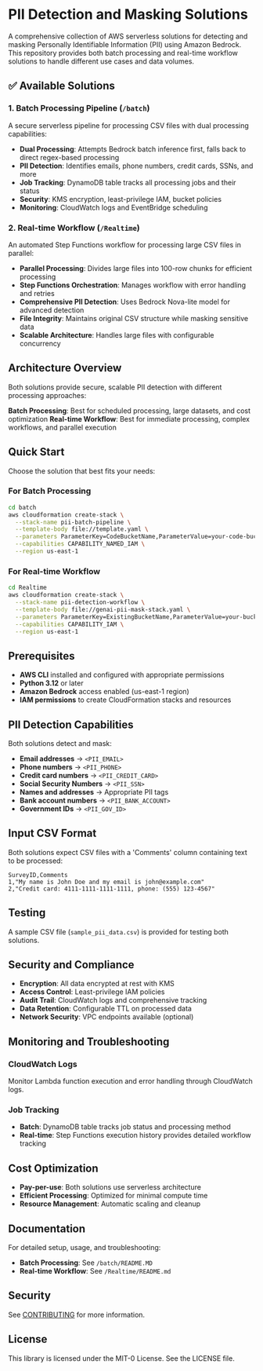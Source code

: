 # PII Detection and Masking Solutions

A comprehensive collection of AWS serverless solutions for detecting and masking Personally Identifiable Information (PII) using Amazon Bedrock. This repository provides both batch processing and real-time workflow solutions to handle different use cases and data volumes.

## ✅ **Available Solutions**

### 1. Batch Processing Pipeline (`/batch`)
A secure serverless pipeline for processing CSV files with dual processing capabilities:

- **Dual Processing**: Attempts Bedrock batch inference first, falls back to direct regex-based processing
- **PII Detection**: Identifies emails, phone numbers, credit cards, SSNs, and more
- **Job Tracking**: DynamoDB table tracks all processing jobs and their status
- **Security**: KMS encryption, least-privilege IAM, bucket policies
- **Monitoring**: CloudWatch logs and EventBridge scheduling

### 2. Real-time Workflow (`/Realtime`)
An automated Step Functions workflow for processing large CSV files in parallel:

- **Parallel Processing**: Divides large files into 100-row chunks for efficient processing
- **Step Functions Orchestration**: Manages workflow with error handling and retries
- **Comprehensive PII Detection**: Uses Bedrock Nova-lite model for advanced detection
- **File Integrity**: Maintains original CSV structure while masking sensitive data
- **Scalable Architecture**: Handles large files with configurable concurrency

## Architecture Overview

Both solutions provide secure, scalable PII detection with different processing approaches:

**Batch Processing**: Best for scheduled processing, large datasets, and cost optimization
**Real-time Workflow**: Best for immediate processing, complex workflows, and parallel execution

## Quick Start

Choose the solution that best fits your needs:

### For Batch Processing
```bash
cd batch
aws cloudformation create-stack \
  --stack-name pii-batch-pipeline \
  --template-body file://template.yaml \
  --parameters ParameterKey=CodeBucketName,ParameterValue=your-code-bucket \
  --capabilities CAPABILITY_NAMED_IAM \
  --region us-east-1
```

### For Real-time Workflow
```bash
cd Realtime
aws cloudformation create-stack \
  --stack-name pii-detection-workflow \
  --template-body file://genai-pii-mask-stack.yaml \
  --parameters ParameterKey=ExistingBucketName,ParameterValue=your-bucket-name \
  --capabilities CAPABILITY_IAM \
  --region us-east-1
```

## Prerequisites

- **AWS CLI** installed and configured with appropriate permissions
- **Python 3.12** or later
- **Amazon Bedrock** access enabled (us-east-1 region)
- **IAM permissions** to create CloudFormation stacks and resources

## PII Detection Capabilities

Both solutions detect and mask:
- **Email addresses** → `<PII_EMAIL>`
- **Phone numbers** → `<PII_PHONE>`
- **Credit card numbers** → `<PII_CREDIT_CARD>`
- **Social Security Numbers** → `<PII_SSN>`
- **Names and addresses** → Appropriate PII tags
- **Bank account numbers** → `<PII_BANK_ACCOUNT>`
- **Government IDs** → `<PII_GOV_ID>`

## Input CSV Format

Both solutions expect CSV files with a 'Comments' column containing text to be processed:

```csv
SurveyID,Comments
1,"My name is John Doe and my email is john@example.com"
2,"Credit card: 4111-1111-1111-1111, phone: (555) 123-4567"
```

## Testing

A sample CSV file (`sample_pii_data.csv`) is provided for testing both solutions.

## Security and Compliance

- **Encryption**: All data encrypted at rest with KMS
- **Access Control**: Least-privilege IAM policies
- **Audit Trail**: CloudWatch logs and comprehensive tracking
- **Data Retention**: Configurable TTL on processed data
- **Network Security**: VPC endpoints available (optional)

## Monitoring and Troubleshooting

### CloudWatch Logs
Monitor Lambda function execution and error handling through CloudWatch logs.

### Job Tracking
- **Batch**: DynamoDB table tracks job status and processing method
- **Real-time**: Step Functions execution history provides detailed workflow tracking

## Cost Optimization

- **Pay-per-use**: Both solutions use serverless architecture
- **Efficient Processing**: Optimized for minimal compute time
- **Resource Management**: Automatic scaling and cleanup

## Documentation

For detailed setup, usage, and troubleshooting:
- **Batch Processing**: See `/batch/README.MD`
- **Real-time Workflow**: See `/Realtime/README.md`

## Security

See [CONTRIBUTING](CONTRIBUTING.md#security-issue-notifications) for more information.

## License

This library is licensed under the MIT-0 License. See the LICENSE file.

